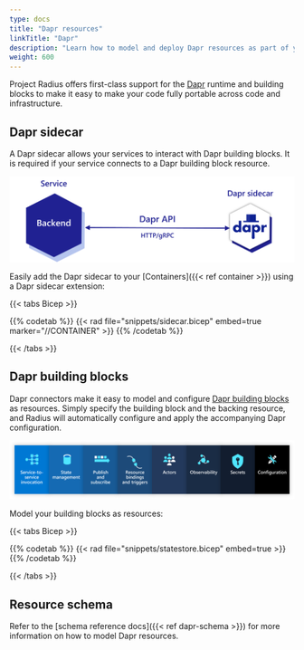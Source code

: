 ```yaml
---
type: docs
title: "Dapr resources"
linkTitle: "Dapr"
description: "Learn how to model and deploy Dapr resources as part of your application"
weight: 600
---
```


Project Radius offers first-class support for the [Dapr](https://dapr.io) runtime and building blocks to make it easy to make your code fully portable across code and infrastructure.

## Dapr sidecar

A Dapr sidecar allows your services to interact with Dapr building blocks. It is required if your service connects to a Dapr building block resource.

<img src="dapr-sidecar.png" style="width:600px" alt="Diagram of the Dapr sidecar" /><br />

Easily add the Dapr sidecar to your [Containers]({{< ref container >}}) using a Dapr sidecar extension:

{{< tabs Bicep >}}

{{% codetab %}}
{{< rad file="snippets/sidecar.bicep" embed=true marker="//CONTAINER" >}}
{{% /codetab %}}

{{< /tabs >}}


## Dapr building blocks

Dapr connectors make it easy to model and configure [Dapr building blocks](https://docs.dapr.io/developing-applications/building-blocks/) as resources. Simply specify the building block and the backing resource, and Radius will automatically configure and apply the accompanying Dapr configuration.

<img src="dapr-buildingblocks.png" style="width:1000px" alt="Diagram of all the Dapr building blocks" /><br />

Model your building blocks as resources:

{{< tabs Bicep >}}

{{% codetab %}}
{{< rad file="snippets/statestore.bicep" embed=true >}}
{{% /codetab %}}

{{< /tabs >}}

## Resource schema

Refer to the [schema reference docs]({{< ref dapr-schema >}}) for more information on how to model Dapr resources.
